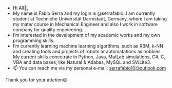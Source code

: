 - Hi All👋, 
- My name is Fabio Serra and my login is @serrafabio. I am currently student at Techniche Universität Darmstadt, Germany, where I am taking my mater course in Mechanical Engineer and also I work in software company for quality engineering. 
- I’m interested in the development of my academic works and my own programming skills.
- I’m currently learning machine learning algorithms, such as RBM, k-NN and creating tools and projects of robots or automatations as hobbies. My current skills concetrate in Python, Java, MatLab simulations, C#, C, VBA and data bases, like Natural & Adabas, MySQL and SWLite3.
- 📫 You can reach me via my personal e-mail: serrafabio10@outlook.com

Thank you for your attetion😊

<!---
serrafabio/serrafabio is a ✨ special ✨ repository because its `README.md` (this file) appears on your GitHub profile.
You can click the Preview link to take a look at your changes.
--->
